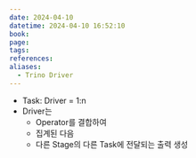```yaml
---
date: 2024-04-10
datetime: 2024-04-10 16:52:10
book: 
page: 
tags: 
references: 
aliases:
  - Trino Driver
---
```

- Task: Driver = 1:n
- Driver는
  - Operator를 결합하여
  - 집계된 다음
  - 다른 Stage의 다른 Task에 전달되는 출력 생성